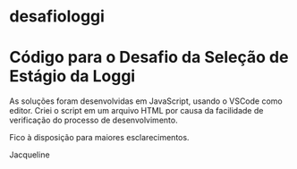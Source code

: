 # desafiologgi
<h1> Código para o Desafio da Seleção de Estágio da Loggi </h1>

As soluções foram desenvolvidas em JavaScript, usando o VSCode como editor.
Criei o script em um arquivo HTML por causa da facilidade de verificação do processo de desenvolvimento.

Fico à disposição para maiores esclarecimentos.

Jacqueline


